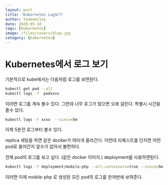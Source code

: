 ```yaml
---
layout: post
title: 'Kubernetes Log보기' 
author: teamsmiley
date: 2020-05-10
tags: [Kubernetes]
image: /files/covers/blog.jpg
category: {kubernetes}
---
```


# Kubernetes에서 로그 보기

기본적으로 kube에서는 다음처럼 로그를 보면된다.

```bash
kubectl get pod --all
kubectl logs -f  podxxxx
```

이러면 로그를 계속 볼수 있다. 그런데 너무 로그가 많으면 오래 걸린다. 특별시 시간을 줄수 있다.
```bash
kubectl logs -f xxxx  --since=5m
```

이제 5분전 로그부터 볼수 있다.

replica 세팅을 하면 같은 docker가 여러개 올라간다. 이런데 리퀘스트를 던지면 어떤 pod로 들어간지 알수가 없어서 불편하다.

전체 pod의 로그를 보고 싶다. (같은 docker 이미지.) deployment를 사용하면된다.

```bash
kubectl logs -f deployment/mobile-php --all-containers=true --since=5m
```

이러면 이제 mobile-php 로 생성된 모든 pod의 로그를 한꺼번에 보여준다.



